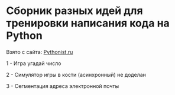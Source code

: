 # Сборник разных идей для тренировки написания кода на Python

Взято с сайта: [Pythonist.ru](https://pythonist.ru/idei-dlya-proektov-na-python-aktualnye-v-2020-godu/)

1 - Игра угадай число

2 - Симулятор игры в кости (асинхронный)
    не доделан
    
3 - Сегментация адреса электронной почты 